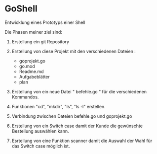 # GoShell
Entwicklung eines Prototyps einer Shell 

Die Phasen meiner ziel sind:

1) Erstellung ein git Repository

2) Erstellung von diese Projekt mit den verschiedenen Dateien :
   - goprojekt.go
   - go.mod
   - Readme.md
   - Aufgabeblätter
   - plan

3) Erstellung von ein neue Datei " befehle.go " für die verschiedenen Kommandos.

4) Funktionen "cd", "mkdir", "ls", "ls -l" erstellen.

5) Verbindung zwischen Dateien befehle.go und goprojekt.go

6) Erstellung von ein Switch case damit der Kunde die gewünschte Bestellung auswählen kann.

7) Esrtellung von eine Funktion scanner damit die Auswahl der Wahl für das Switch case möglich ist.

